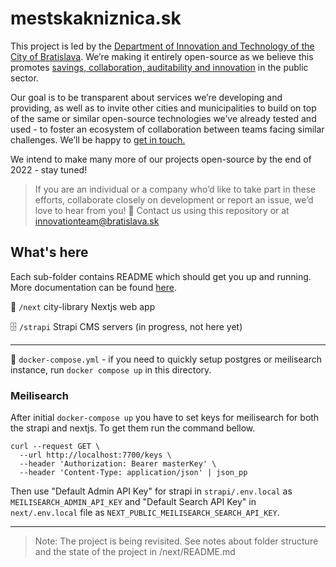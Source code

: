 # mestskakniznica.sk

This project is led by
the [Department of Innovation and Technology of the City of Bratislava](https://inovacie.bratislava.sk). We’re making it
entirely open-source as we believe this
promotes [savings, collaboration, auditability and innovation](https://publiccode.eu) in the public sector.

Our goal is to be transparent about services we’re developing and providing, as well as to invite other cities and
municipalities to build on top of the same or similar open-source technologies we’ve already tested and used - to foster
an ecosystem of collaboration between teams facing similar challenges. We’ll be happy
to [get in touch.](mailto:innovationteam@bratislava.sk)

We intend to make many more of our projects open-source by the end of 2022 - stay tuned!

> If you are an individual or a company who’d like to take part in these efforts, collaborate closely on development or
> report an issue, we’d love to hear from you! 🙌 Contact us using this repository or
> at [innovationteam@bratislava.sk](mailto:innovationteam@bratislava.sk)

## What's here

Each sub-folder contains README which should get you up and running. More documentation can be
found [here](https://bratislava.github.io/).

🏡 `/next` city-library Nextjs web app

🗄️ `/strapi` Strapi CMS servers (in progress, not here yet)

---

🐳 `docker-compose.yml` - if you need to quickly setup postgres or meilisearch instance, run `docker compose up` in this
directory.

### Meilisearch

After initial `docker-compose up` you have to set keys for meilisearch for both the strapi and nextjs. To get them run
the command bellow.

```
curl --request GET \
  --url http://localhost:7700/keys \
  --header 'Authorization: Bearer masterKey' \
  --header 'Content-Type: application/json' | json_pp
```

Then use "Default Admin API Key" for strapi in `strapi/.env.local` as `MEILISEARCH_ADMIN_API_KEY` and "Default Search
API Key" in `next/.env.local` file as `NEXT_PUBLIC_MEILISEARCH_SEARCH_API_KEY`.

---
> Note: The project is being revisited. See notes about folder structure and the state of the project in /next/README.md
